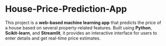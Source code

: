 # House-Price-Prediction-App
This project is a **web-based machine learning app** that predicts the price of a house based on several property-related features. Built using **Python**, **Scikit-learn**, and **Streamlit**, it provides an interactive interface for users to enter details and get real-time price estimates.
